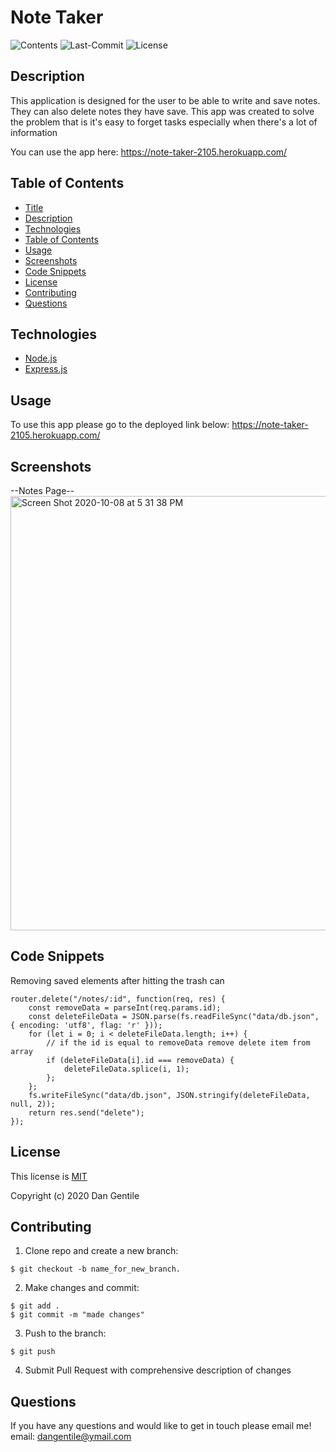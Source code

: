 # Note Taker

![Contents](https://img.shields.io/github/languages/top/dan-gentile/note-taker)
![Last-Commit](https://img.shields.io/github/last-commit/dan-gentile/note-taker)
![License](https://img.shields.io/github/license/dan-gentile/note-taker)

## Description 

This application is designed for the user to be able to write and save notes. They can also delete notes they have save. This app was created to solve the problem that is it's easy to forget tasks especially when there's a lot of information 

You can use the app here: <https://note-taker-2105.herokuapp.com/>


## Table of Contents

- [Title](#title)
- [Description](#description)
- [Technologies](#technologies)
- [Table of Contents](#table-of-contents)
- [Usage](#usage)
- [Screenshots](#screenhots)
- [Code Snippets](#code-snippets)
- [License](#license)
- [Contributing](#contributing)
- [Questions](#questions)

## Technologies 

- [Node.js](https://nodejs.org/en/)
- [Express.js](https://expressjs.com/)


## Usage

To use this app please go to the deployed link below:
<https://note-taker-2105.herokuapp.com/>

## Screenshots 
--Notes Page--
<img width="695" alt="Screen Shot 2020-10-08 at 5 31 38 PM" src="https://user-images.githubusercontent.com/68626350/95528143-2671dd80-098c-11eb-83cf-ac4af2caf684.png">

## Code Snippets

Removing saved elements after hitting the trash can
~~~
router.delete("/notes/:id", function(req, res) {
    const removeData = parseInt(req.params.id);
    const deleteFileData = JSON.parse(fs.readFileSync("data/db.json", { encoding: 'utf8', flag: 'r' }));
    for (let i = 0; i < deleteFileData.length; i++) {
        // if the id is equal to removeData remove delete item from array
        if (deleteFileData[i].id === removeData) {
            deleteFileData.splice(i, 1);
        };
    };
    fs.writeFileSync("data/db.json", JSON.stringify(deleteFileData, null, 2));
    return res.send("delete");
});
~~~


## License 

This license is [MIT](https://github.com/dan-gentile/note-taker/blob/master/LICENSE)

Copyright (c) 2020 Dan Gentile 

## Contributing 


1. Clone repo and create a new branch: 
~~~
$ git checkout -b name_for_new_branch.
~~~
2. Make changes and commit: 
~~~
$ git add . 
$ git commit -m "made changes"
~~~
3. Push to the branch:
~~~
$ git push
~~~
4. Submit Pull Request with comprehensive description of changes


## Questions 

If you have any questions and would like to get in touch please email me! 
email: dangentile@ymail.com